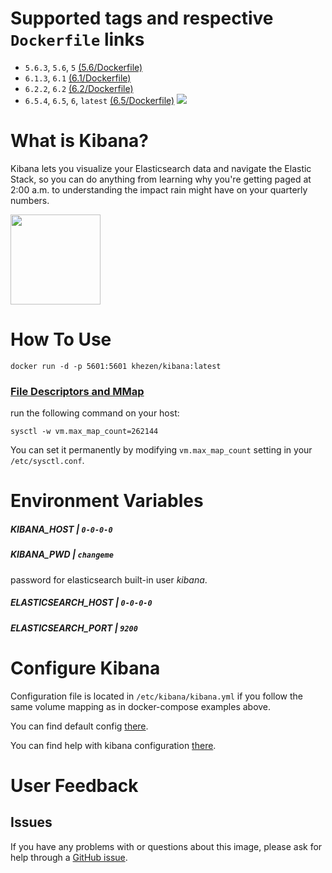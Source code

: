 # Supported tags and respective `Dockerfile` links

* `5.6.3`, `5.6`, `5` [(5.6/Dockerfile)](https://github.com/Khezen/docker-kibana/blob/5.6/Dockerfile)
* `6.1.3`, `6.1` [(6.1/Dockerfile)](https://github.com/Khezen/docker-kibana/blob/6.1/Dockerfile)
* `6.2.2`, `6.2` [(6.2/Dockerfile)](https://github.com/Khezen/docker-kibana/blob/6.2/Dockerfile)
* `6.5.4`, `6.5`, `6`, `latest` [(6.5/Dockerfile)](https://github.com/Khezen/docker-kibana/blob/6.5/Dockerfile) [![](https://images.microbadger.com/badges/image/khezen/kibana.svg)](https://hub.docker.com/r/khezen/kibana/)
# What is Kibana?
Kibana lets you visualize your Elasticsearch data and navigate the Elastic Stack, so you can do anything from learning why you're getting paged at 2:00 a.m. to understanding the impact rain might have on your quarterly numbers.

[<img src="https://static-www.elastic.co/fr/assets/blt282ae2420e32fc38/icon-kibana-bb.svg?q=802" width="144" height="144">](https://www.elastic.co/fr/products/kibana)

# How To Use

```
docker run -d -p 5601:5601 khezen/kibana:latest   
```

### [File Descriptors and MMap](https://www.elastic.co/guide/en/elasticsearch/guide/current/_file_descriptors_and_mmap.html)

run the following command on your host:
```
sysctl -w vm.max_map_count=262144
```
You can set it permanently by modifying `vm.max_map_count` setting in your `/etc/sysctl.conf`.
# Environment Variables

##### KIBANA_HOST | `0-0-0-0`
##### KIBANA_PWD | `changeme`
password for elasticsearch built-in user *kibana*.

##### ELASTICSEARCH_HOST | `0-0-0-0`
##### ELASTICSEARCH_PORT | `9200`

# Configure Kibana

Configuration file is located in `/etc/kibana/kibana.yml` if you follow the same volume mapping as in docker-compose examples above.

You can find default config [there](https://github.com/Khezen/docker-kibana/blob/master/config/default.yml).

You can find help with kibana configuration [there](https://www.elastic.co/guide/en/kibana/current/settings.html).

# User Feedback
## Issues
If you have any problems with or questions about this image, please ask for help through a [GitHub issue](https://github.com/Khezen/docker-kibana/issues).
